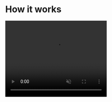 # How it works

<video width="320" height="240" autoplay loop muted>
  <source src="notebooks/test.mp4" type="video/mp4">
</video>